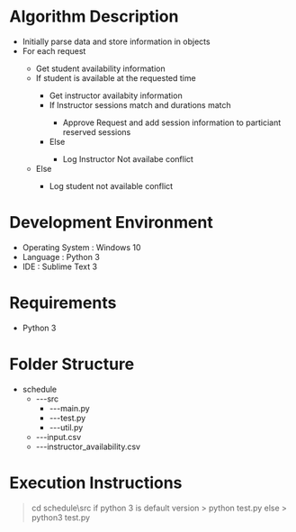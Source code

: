 # Algorithm Description

<ul>
    <li>Initially parse data and store information in objects</li>
    <li>For each request</li>
        <ul>
            <li>Get student availability information</li>
            <li>If student is available at the requested time</li>
                <ul>
                    <li>Get instructor availabity information</li>
                    <li>If Instructor sessions match and durations match</li>
                        <ul>
                            <li>Approve Request and add session information to particiant reserved sessions</li>
                        </ul>
                    <li>Else</li>
                        <ul>
                            <li>Log Instructor Not availabe conflict</li>
                        </ul>
                </ul>
            <li>Else</li>
                <ul>
                    <li>Log student not available conflict</li>
                </ul>
        </ul>

</ul>

# Development Environment

<ul>
    <li>Operating System : Windows 10</li>
    <li>Language : Python 3</li>
    <li>IDE : Sublime Text 3</li>
</ul>

# Requirements
<ul>
    <li>Python 3</li>
</ul>

# Folder Structure

* schedule
    * ---src
        * ---main.py
        * ---test.py
        * ---util.py
    * ---input.csv
    * ---instructor_availability.csv


# Execution Instructions

> cd schedule\src
if python 3 is default version
    > python test.py
else
    > python3 test.py

